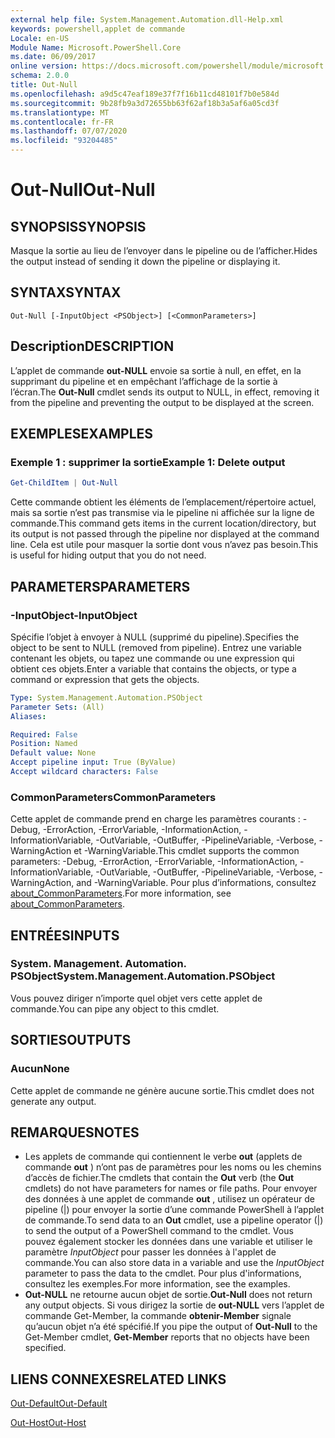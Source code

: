 ```yaml
---
external help file: System.Management.Automation.dll-Help.xml
keywords: powershell,applet de commande
Locale: en-US
Module Name: Microsoft.PowerShell.Core
ms.date: 06/09/2017
online version: https://docs.microsoft.com/powershell/module/microsoft.powershell.core/out-null?view=powershell-6&WT.mc_id=ps-gethelp
schema: 2.0.0
title: Out-Null
ms.openlocfilehash: a9d5c47eaf189e37f7f16b11cd48101f7b0e584d
ms.sourcegitcommit: 9b28fb9a3d72655bb63f62af18b3a5af6a05cd3f
ms.translationtype: MT
ms.contentlocale: fr-FR
ms.lasthandoff: 07/07/2020
ms.locfileid: "93204485"
---
```

# <span data-ttu-id="25cb7-103">Out-Null</span><span class="sxs-lookup"><span data-stu-id="25cb7-103">Out-Null</span></span>

## <span data-ttu-id="25cb7-104">SYNOPSIS</span><span class="sxs-lookup"><span data-stu-id="25cb7-104">SYNOPSIS</span></span>
<span data-ttu-id="25cb7-105">Masque la sortie au lieu de l’envoyer dans le pipeline ou de l’afficher.</span><span class="sxs-lookup"><span data-stu-id="25cb7-105">Hides the output instead of sending it down the pipeline or displaying it.</span></span>

## <span data-ttu-id="25cb7-106">SYNTAX</span><span class="sxs-lookup"><span data-stu-id="25cb7-106">SYNTAX</span></span>

```
Out-Null [-InputObject <PSObject>] [<CommonParameters>]
```

## <span data-ttu-id="25cb7-107">Description</span><span class="sxs-lookup"><span data-stu-id="25cb7-107">DESCRIPTION</span></span>

<span data-ttu-id="25cb7-108">L’applet de commande **out-NULL** envoie sa sortie à null, en effet, en la supprimant du pipeline et en empêchant l’affichage de la sortie à l’écran.</span><span class="sxs-lookup"><span data-stu-id="25cb7-108">The **Out-Null** cmdlet sends its output to NULL, in effect, removing it from the pipeline and preventing the output to be displayed at the screen.</span></span>

## <span data-ttu-id="25cb7-109">EXEMPLES</span><span class="sxs-lookup"><span data-stu-id="25cb7-109">EXAMPLES</span></span>

### <span data-ttu-id="25cb7-110">Exemple 1 : supprimer la sortie</span><span class="sxs-lookup"><span data-stu-id="25cb7-110">Example 1: Delete output</span></span>

```powershell
Get-ChildItem | Out-Null
```

<span data-ttu-id="25cb7-111">Cette commande obtient les éléments de l’emplacement/répertoire actuel, mais sa sortie n’est pas transmise via le pipeline ni affichée sur la ligne de commande.</span><span class="sxs-lookup"><span data-stu-id="25cb7-111">This command gets items in the current location/directory, but its output is not passed through the pipeline nor displayed at the command line.</span></span>
<span data-ttu-id="25cb7-112">Cela est utile pour masquer la sortie dont vous n’avez pas besoin.</span><span class="sxs-lookup"><span data-stu-id="25cb7-112">This is useful for hiding output that you do not need.</span></span>

## <span data-ttu-id="25cb7-113">PARAMETERS</span><span class="sxs-lookup"><span data-stu-id="25cb7-113">PARAMETERS</span></span>

### <span data-ttu-id="25cb7-114">-InputObject</span><span class="sxs-lookup"><span data-stu-id="25cb7-114">-InputObject</span></span>

<span data-ttu-id="25cb7-115">Spécifie l’objet à envoyer à NULL (supprimé du pipeline).</span><span class="sxs-lookup"><span data-stu-id="25cb7-115">Specifies the object to be sent to NULL (removed from pipeline).</span></span>
<span data-ttu-id="25cb7-116">Entrez une variable contenant les objets, ou tapez une commande ou une expression qui obtient ces objets.</span><span class="sxs-lookup"><span data-stu-id="25cb7-116">Enter a variable that contains the objects, or type a command or expression that gets the objects.</span></span>

```yaml
Type: System.Management.Automation.PSObject
Parameter Sets: (All)
Aliases:

Required: False
Position: Named
Default value: None
Accept pipeline input: True (ByValue)
Accept wildcard characters: False
```

### <span data-ttu-id="25cb7-117">CommonParameters</span><span class="sxs-lookup"><span data-stu-id="25cb7-117">CommonParameters</span></span>

<span data-ttu-id="25cb7-118">Cette applet de commande prend en charge les paramètres courants : -Debug, -ErrorAction, -ErrorVariable, -InformationAction, -InformationVariable, -OutVariable, -OutBuffer, -PipelineVariable, -Verbose, -WarningAction et -WarningVariable.</span><span class="sxs-lookup"><span data-stu-id="25cb7-118">This cmdlet supports the common parameters: -Debug, -ErrorAction, -ErrorVariable, -InformationAction, -InformationVariable, -OutVariable, -OutBuffer, -PipelineVariable, -Verbose, -WarningAction, and -WarningVariable.</span></span> <span data-ttu-id="25cb7-119">Pour plus d’informations, consultez [about_CommonParameters](https://go.microsoft.com/fwlink/?LinkID=113216).</span><span class="sxs-lookup"><span data-stu-id="25cb7-119">For more information, see [about_CommonParameters](https://go.microsoft.com/fwlink/?LinkID=113216).</span></span>

## <span data-ttu-id="25cb7-120">ENTRÉES</span><span class="sxs-lookup"><span data-stu-id="25cb7-120">INPUTS</span></span>

### <span data-ttu-id="25cb7-121">System. Management. Automation. PSObject</span><span class="sxs-lookup"><span data-stu-id="25cb7-121">System.Management.Automation.PSObject</span></span>

<span data-ttu-id="25cb7-122">Vous pouvez diriger n’importe quel objet vers cette applet de commande.</span><span class="sxs-lookup"><span data-stu-id="25cb7-122">You can pipe any object to this cmdlet.</span></span>

## <span data-ttu-id="25cb7-123">SORTIES</span><span class="sxs-lookup"><span data-stu-id="25cb7-123">OUTPUTS</span></span>

### <span data-ttu-id="25cb7-124">Aucun</span><span class="sxs-lookup"><span data-stu-id="25cb7-124">None</span></span>

<span data-ttu-id="25cb7-125">Cette applet de commande ne génère aucune sortie.</span><span class="sxs-lookup"><span data-stu-id="25cb7-125">This cmdlet does not generate any output.</span></span>

## <span data-ttu-id="25cb7-126">REMARQUES</span><span class="sxs-lookup"><span data-stu-id="25cb7-126">NOTES</span></span>

* <span data-ttu-id="25cb7-127">Les applets de commande qui contiennent le verbe **out** (applets de commande **out** ) n’ont pas de paramètres pour les noms ou les chemins d’accès de fichier.</span><span class="sxs-lookup"><span data-stu-id="25cb7-127">The cmdlets that contain the **Out** verb (the **Out** cmdlets) do not have parameters for names or file paths.</span></span> <span data-ttu-id="25cb7-128">Pour envoyer des données à une applet de commande **out** , utilisez un opérateur de pipeline (|) pour envoyer la sortie d’une commande PowerShell à l’applet de commande.</span><span class="sxs-lookup"><span data-stu-id="25cb7-128">To send data to an **Out** cmdlet, use a pipeline operator (|) to send the output of a PowerShell command to the cmdlet.</span></span> <span data-ttu-id="25cb7-129">Vous pouvez également stocker les données dans une variable et utiliser le paramètre *InputObject* pour passer les données à l'applet de commande.</span><span class="sxs-lookup"><span data-stu-id="25cb7-129">You can also store data in a variable and use the *InputObject* parameter to pass the data to the cmdlet.</span></span> <span data-ttu-id="25cb7-130">Pour plus d'informations, consultez les exemples.</span><span class="sxs-lookup"><span data-stu-id="25cb7-130">For more information, see the examples.</span></span>
* <span data-ttu-id="25cb7-131">**Out-NULL** ne retourne aucun objet de sortie.</span><span class="sxs-lookup"><span data-stu-id="25cb7-131">**Out-Null** does not return any output objects.</span></span> <span data-ttu-id="25cb7-132">Si vous dirigez la sortie de **out-NULL** vers l’applet de commande Get-Member, la commande **obtenir-Member** signale qu’aucun objet n’a été spécifié.</span><span class="sxs-lookup"><span data-stu-id="25cb7-132">If you pipe the output of **Out-Null** to the Get-Member cmdlet, **Get-Member** reports that no objects have been specified.</span></span>

## <span data-ttu-id="25cb7-133">LIENS CONNEXES</span><span class="sxs-lookup"><span data-stu-id="25cb7-133">RELATED LINKS</span></span>

[<span data-ttu-id="25cb7-134">Out-Default</span><span class="sxs-lookup"><span data-stu-id="25cb7-134">Out-Default</span></span>](Out-Default.md)

[<span data-ttu-id="25cb7-135">Out-Host</span><span class="sxs-lookup"><span data-stu-id="25cb7-135">Out-Host</span></span>](Out-Host.md)
